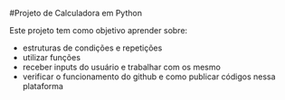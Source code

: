 #Projeto de Calculadora em Python

Este projeto tem como objetivo aprender sobre:

- estruturas de condições e repetições
- utilizar funções
- receber inputs do usuário e trabalhar com os mesmo
- verificar o funcionamento do github e como publicar códigos nessa plataforma
